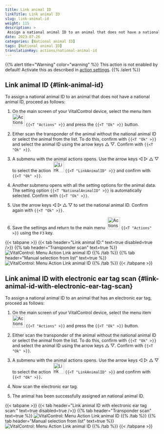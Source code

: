 ```yaml
---
title: Link animal ID
linkTitle: Link animal ID
slug: link-animal-id
weight: 115
description: >
 Assign a national animal ID to an animal that does not have a national animal ID
date: 2023-07-26
categories: [National animal ID]
tags: [National animal ID]
translationKey: actions/national-animal-id
---
```

{{% alert title="Warning" color="warning" %}}
This action is not enabled by default! Activate this as described in [action settings](../setting/).
{{% /alert %}}

## Link animal ID {#link-animal-id}

To assign a national animal ID to an animal that does not have a national animal ID, proceed as follows:

1. On the main screen of your VitalControl device, select the menu item &nbsp;<img src="/icons/actions.svg" width="40" align="bottom" alt="Actions" /> `{{<T "Actions" >}}` and press the `{{<T "Ok" >}}` button.

2. Either scan the transponder of the animal without the national animal ID or select the animal from the list. To do this, confirm with `{{<T "Ok" >}}` and select the animal ID using the arrow keys △ ▽. Confirm with `{{<T "Ok" >}}`.

3. A submenu with the animal actions opens. Use the arrow keys ◁ ▷ △ ▽ to select the action &nbsp;<img src="/icons/actions/link-nais-id.svg" width="35" align="bottom" alt="Link animal ID" /> `{{<T "LinkAnimalID" >}}` and confirm with `{{<T "Ok" >}}`.

4. Another submenu opens with all the setting options for the animal data. The setting option `{{<T "NationalAnimalID" >}}` is automatically selected. Confirm with `{{<T "Ok" >}}`.

5. Use the arrow keys ◁ ▷ △ ▽ to set the national animal ID. Confirm again with `{{<T "Ok" >}}`.

6. Save the settings and return to the main menu &nbsp;<img src="/icons/actions.svg" width="40" align="bottom" alt="Actions" /> `{{<T "Actions" >}}` using the `F3` key.

{{< tabpane >}}
{{< tab header="Link animal ID:" text=true disabled=true />}}
{{% tab header="Transponder scan" text=true %}}
![VitalControl: Menu Action Link animal ID](../images/linkanimalid-scan.png "Link animal ID")
{{% /tab %}}
{{% tab header="Manual selection from list" text=true %}}
![VitalControl: Menu Action Link animal ID](../images/linkanimalid.png "Link animal ID")
{{% /tab %}}
{{< /tabpane >}}

## Link animal ID with electronic ear tag scan {#link-animal-id-with-electronic-ear-tag-scan}

To assign a national animal ID to an animal that has an electronic ear tag, proceed as follows:

1. On the main screen of your VitalControl device, select the menu item &nbsp;<img src="/icons/actions.svg" width="40" align="bottom" alt="Actions" /> `{{<T "Actions" >}}` and press the `{{<T "Ok" >}}` button.

2. Either scan the transponder of the animal without the national animal ID or select the animal from the list. To do this, confirm with `{{<T "Ok" >}}` and select the animal ID using the arrow keys △ ▽. Confirm with `{{<T "Ok" >}}`.

3. A submenu with the animal actions opens. Use the arrow keys ◁ ▷ △ ▽ to select the action &nbsp;<img src="/icons/actions/scan-nais-id.svg" width="35" align="bottom" alt="Link animal ID" />  `{{<T "LinkAnimalID" >}}` and confirm with `{{<T "Ok" >}}`.

4. Now scan the electronic ear tag.

5. The animal has been successfully assigned an national animal ID.

{{< tabpane >}}
{{< tab header="Link animal ID with electronic ear tag scan:" text=true disabled=true />}}
{{% tab header="Transponder scan" text=true %}}
![VitalControl: Menu Action Link animal ID](../images/linkanimalidscan-scan.png "Link animal ID")
{{% /tab %}}
{{% tab header="Manual selection from list" text=true %}}
![VitalControl: Menu Action Link animal ID](../images/linkanimalidscan.png "Link animal ID")
{{% /tab %}}
{{< /tabpane >}}

